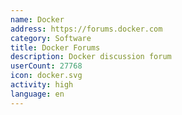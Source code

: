 ```yaml
---
name: Docker
address: https://forums.docker.com
category: Software
title: Docker Forums
description: Docker discussion forum
userCount: 27768
icon: docker.svg
activity: high
language: en
---
```

